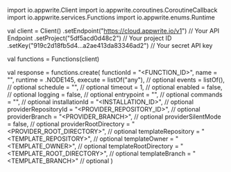 import io.appwrite.Client
import io.appwrite.coroutines.CoroutineCallback
import io.appwrite.services.Functions
import io.appwrite.enums.Runtime

val client = Client()
    .setEndpoint("https://cloud.appwrite.io/v1") // Your API Endpoint
    .setProject("5df5acd0d48c2") // Your project ID
    .setKey("919c2d18fb5d4...a2ae413da83346ad2") // Your secret API key

val functions = Functions(client)

val response = functions.create(
    functionId = "<FUNCTION_ID>",
    name = "<NAME>",
    runtime =  .NODE145,
    execute = listOf("any"), // optional
    events = listOf(), // optional
    schedule = "", // optional
    timeout = 1, // optional
    enabled = false, // optional
    logging = false, // optional
    entrypoint = "<ENTRYPOINT>", // optional
    commands = "<COMMANDS>", // optional
    installationId = "<INSTALLATION_ID>", // optional
    providerRepositoryId = "<PROVIDER_REPOSITORY_ID>", // optional
    providerBranch = "<PROVIDER_BRANCH>", // optional
    providerSilentMode = false, // optional
    providerRootDirectory = "<PROVIDER_ROOT_DIRECTORY>", // optional
    templateRepository = "<TEMPLATE_REPOSITORY>", // optional
    templateOwner = "<TEMPLATE_OWNER>", // optional
    templateRootDirectory = "<TEMPLATE_ROOT_DIRECTORY>", // optional
    templateBranch = "<TEMPLATE_BRANCH>" // optional
)
